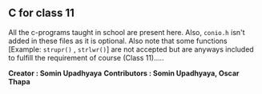 ## C for class 11

All the c-programs taught in school are present here.
Also, `conio.h` isn't added in these files as it is optional.
Also note that some functions [Example: `strupr()` , `strlwr()`] are not accepted but are anyways included to fulfill the requirement of course (Class 11).....

**Creator : Somin Upadhyaya**
**Contributors : Somin Upadhyaya, Oscar Thapa**